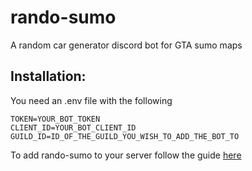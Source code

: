 # rando-sumo
A random car generator discord bot for GTA sumo maps

## Installation:

You need an .env file with the following

```
TOKEN=YOUR_BOT_TOKEN
CLIENT_ID=YOUR_BOT_CLIENT_ID
GUILD_ID=ID_OF_THE_GUILD_YOU_WISH_TO_ADD_THE_BOT_TO
```

To add rando-sumo to your server follow the guide [here](https://discordjs.guide/#before-you-begin)